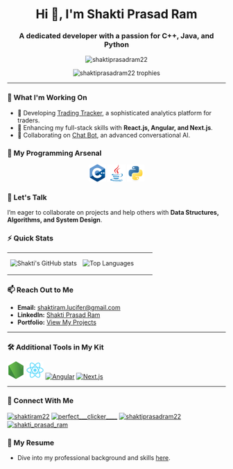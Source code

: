 <h1 align="center">Hi 👋, I'm Shakti Prasad Ram</h1>
<h3 align="center">A dedicated developer with a passion for C++, Java, and Python</h3>

<p align="center">
<img src="https://komarev.com/ghpvc/?username=shaktiprasadram22&label=Profile%20views&color=0e75b6&style=flat" alt="shaktiprasadram22" />
</p>

<p align="center">
<img src="https://github-profile-trophy.vercel.app/?username=shaktiprasadram22" alt="shaktiprasadram22 trophies" />
</p>

---

### 🌱 What I'm Working On
- 🔭 Developing [Trading Tracker](https://github.com/Shaktiprasadram22/Trading-Tracker), a sophisticated analytics platform for traders.
- 🌱 Enhancing my full-stack skills with **React.js, Angular, and Next.js**.
- 👯 Collaborating on [Chat Bot](https://github.com/Shaktiprasadram22/Chatbot), an advanced conversational AI.

### 🚀 My Programming Arsenal
<p align="center">
<a href="https://isocpp.org/" target="_blank" rel="noreferrer"><img src="https://raw.githubusercontent.com/devicons/devicon/master/icons/cplusplus/cplusplus-original.svg" alt="C++" width="40" height="40"/></a>
<a href="https://www.oracle.com/java/" target="_blank" rel="noreferrer"><img src="https://raw.githubusercontent.com/devicons/devicon/master/icons/java/java-original.svg" alt="Java" width="40" height="40"/></a>
<a href="https://python.org" target="_blank" rel="noreferrer"><img src="https://raw.githubusercontent.com/devicons/devicon/master/icons/python/python-original.svg" alt="Python" width="40" height="40"/></a>
</p>

### 💬 Let's Talk
I’m eager to collaborate on projects and help others with **Data Structures, Algorithms, and System Design**.

### ⚡ Quick Stats
<table><tr><td valign="top" width="50%">

![Shakti's GitHub stats](https://github-readme-stats.vercel.app/api?username=shaktiprasadram22&show_icons=true&theme=tokyonight)

</td><td valign="top" width="50%">

![Top Languages](https://github-readme-stats.vercel.app/api/top-langs/?username=shaktiprasadram22&layout=compact&theme=tokyonight)

</td></tr></table>

### 📫 Reach Out to Me
- **Email:** [shaktiram.lucifer@gmail.com](mailto:shaktiram.lucifer@gmail.com)
- **LinkedIn:** [Shakti Prasad Ram](https://linkedin.com/in/shaktiram22)
- **Portfolio:** [View My Projects](https://three-dimension-journey.lovable.app/)

---

### 🛠 Additional Tools in My Kit
<p align="left">
<!-- Additional icons for tools and technologies you use -->
<a href="https://nodejs.org" target="_blank" rel="noreferrer"><img src="https://raw.githubusercontent.com/devicons/devicon/master/icons/nodejs/nodejs-original.svg" alt="Node.js" width="40" height="40"/></a>
<a href="https://reactjs.org/" target="_blank" rel="noreferrer"><img src="https://raw.githubusercontent.com/devicons/devicon/master/icons/react/react-original.svg" alt="React" width="40" height="40"/></a>
<a href="https://angular.io" target="_blank" rel="noreferrer"><img src="https://angular.io/assets/images/logos/angular/angular.svg" alt="Angular" width="40" height="40"/></a>
<a href="https://nextjs.org/" target="_blank" rel="noreferrer"><img src="https://cdn.worldvectorlogo.com/logos/nextjs-2.svg" alt="Next.js" width="40" height="40"/></a>
</p>

---

### 🤝 Connect With Me
<p align="left">
<a href="https://linkedin.com/in/shaktiram22" target="blank"><img align="center" src="https://raw.githubusercontent.com/rahuldkjain/github-profile-readme-generator/master/src/images/icons/Social/linked-in-alt.svg" alt="shaktiram22" height="30" width="40" /></a>
<a href="https://instagram.com/perfect___clicker____" target="blank"><img align="center" src="https://raw.githubusercontent.com/rahuldkjain/github-profile-readme-generator/master/src/images/icons/Social/instagram.svg" alt="perfect___clicker____" height="30" width="40" /></a>
<a href="https://www.leetcode.com/shaktiprasadram22" target="blank"><img align="center" src="https://raw.githubusercontent.com/rahuldkjain/github-profile-readme-generator/master/src/images/icons/Social/leet-code.svg" alt="shaktiprasadram22" height="30" width="40" /></a>
<a href="https://auth.geeksforgeeks.org/user/shakti_prasad_ram" target="blank"><img align="center" src="https://raw.githubusercontent.com/rahuldkjain/github-profile-readme-generator/master/src/images/icons/Social/geeks-for-geeks.svg" alt="shakti_prasad_ram" height="30" width="40" /></a>
</p>

### 📄 My Resume
- Dive into my professional background and skills [here](https://drive.google.com/file/d/1qdzcwARpbz-Y_nv7RTNQXbj2sn1aFBvD/view?usp=sharing).
